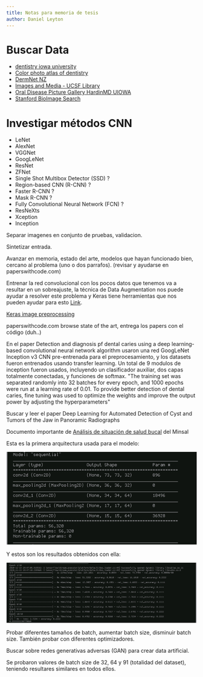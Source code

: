 ```yaml
---
title: Notas para memoria de tesis
author: Daniel Leyton
---
```

# Buscar Data 
 + [dentistry iowa university](https://www.dentistry.uiowa.edu/oprm-atlas)
 + [Color photo atlas of dentistry](https://www.nycdentist.com/more/dental-photos/)
 + [DermNet NZ](https://www.dermnetnz.org/topics/mouth-problems/)
 + [Images and Media - UCSF Library](https://guides.ucsf.edu/c.php?g=100976&p=655198)
 + [Oral Disease Picture Gallery HardinMD UIOWA](https://web.archive.org/web/20170213170558/http://hardinmd.lib.uiowa.edu/dentpictures2.html)
 + [Stanford BioImage Search](https://lane.stanford.edu/search.html?q=Mouth&source=rl-images-all&auto=no&page=15)

# Investigar métodos CNN
 + LeNet
 + AlexNet
 + VGGNet
 + GoogLeNet
 + ResNet
 + ZFNet
 + Single Shot Multibox Detector (SSD) ?
 + Region-based CNN (R-CNN) ?
 + Faster R-CNN ?
 + Mask R-CNN ?
 + Fully Convolutional Neural Network (FCN) ?
 + ResNeXts
 + Xception
 + Inception

Separar imagenes en conjunto de pruebas, validacion.

Sintetizar entrada.

Avanzar en memoria, estado del arte, modelos que hayan funcionado bien, cercano al problema (uno o dos parrafos). (revisar y ayudarse en paperswithcode.com)

Entrenar la red convolucional con los pocos datos que tenemos va a resultar en un sobreajuste, la técnica de Data Augmentation nos puede ayudar a resolver este problema y Keras tiene herramientas que nos pueden ayudar para esto [Link](https://towardsdatascience.com/classify-butterfly-images-with-deep-learning-in-keras-b3101fe0f98).

[Keras image preprocessing](https://keras.io/api/preprocessing/image/)

paperswithcode.com browse state of the art, entrega los papers con el código (duh..)

En el paper Detection and diagnosis pf dental caries using a deep learning-based convolutional neural network algorithm usaron una red GoogLeNet Inception v3 CNN pre-entrenada para el preprocesamiento, y los datasets fueron entrenados usando transfer learning. Un total de 9 modulos de inception fueron usados, incluyendo un clasificador auxiliar, dos capas totalmente conectadas, y funciones de softmax. "The training set was separated randomly into 32 batches for every epoch, and 1000 epochs were run at a learning rate of 0.01. To provide better detection of dental caries, fine tuning was used to optimize the weights and improve the output power by adjusting the hyperparameters"

Buscar y leer el paper Deep Learning for Automated Detection of Cyst and Tumors of the Jaw in Panoramic Radiographs

Documento importante de [Análisis de situación de salud bucal](https://web.minsal.cl/sites/default/files/files/An%C3%A1lisis%20de%20Situaci%C3%B3n%20Salud%20Bucal%20final%20pdf.pdf) del Minsal

Esta es la primera arquitectura usada para el modelo:

![primer modelo](./first_model.png)

Y estos son los resultados obtenidos con ella:

![primeros resultados](./first_result.png)


Probar diferentes tamaños de batch, aumentar batch size, disminuir batch size. También probar con diferentes optimizadores.

Buscar sobre redes generativas adversas (GAN) para crear data artificial.

Se probaron valores de batch size de 32, 64 y 91 (totalidad del dataset), teniendo resultares similares en todos ellos.
